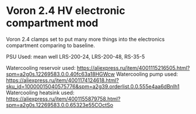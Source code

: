 # Voron 2.4 HV electronic compartment mod
 Voron 2.4 clamps set to put many more things into the electronics compartment comparing to baseline.

PSU Used: mean well LRS-200-24, LRS-200-48, RS-35-5

Watercooling reservoir used: https://aliexpress.ru/item/4001115216505.html?spm=a2g0s.12269583.0.0.40fc63a18HGWcw
Watercooling pump used: https://aliexpress.ru/item/4001174124618.html?sku_id=10000015040575776&spm=a2g39.orderlist.0.0.555e4aa6dBnIh1
Watercooling heatsink used: https://aliexpress.ru/item/4001155879758.html?spm=a2g0s.12269583.0.0.65323e55COctSo